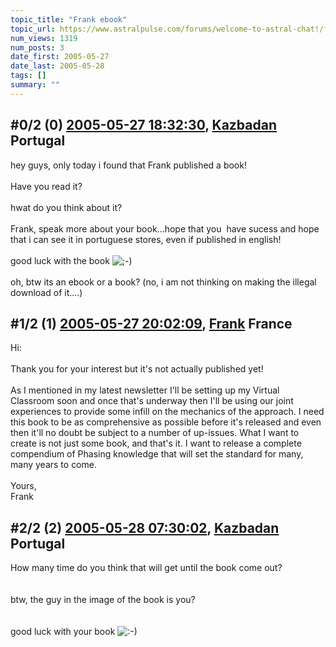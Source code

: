 ```yaml
---
topic_title: "Frank ebook"
topic_url: https://www.astralpulse.com/forums/welcome-to-astral-chat!/frank-ebook
num_views: 1319
num_posts: 3
date_first: 2005-05-27
date_last: 2005-05-28
tags: []
summary: ""
---
```


## \#0/2 (0) [2005-05-27 18:32:30](https://www.astralpulse.com/forums/index.php?msg=164403), [Kazbadan](https://www.astralpulse.com/forums/profile/?u=2956) Portugal ##
<section>
hey guys, only today i found that Frank published a book!
<br>
<br>
Have you read it?
<br>
<br>
hwat do you think about it?
<br>
<br>
Frank, speak more about your book...hope that you  have sucess and hope that i can see it in portuguese stores, even if published in english!
<br>
<br>
good luck with the book
<img alt=";-)" class="smiley" src="https://www.astralpulse.com/forums/Smileys/fugue/wink.png" title="Wink"/>
<br>
<br>
oh, btw its an ebook or a book? (no, i am not thinking on making the illegal download of it....)
</section>

## \#1/2 (1) [2005-05-27 20:02:09](https://www.astralpulse.com/forums/index.php?msg=164407), [Frank](https://www.astralpulse.com/forums/profile/?u=359) France ##
<section>
Hi:
<br>
<br>
Thank you for your interest but it's not actually published yet!
<br>
<br>
As I mentioned in my latest newsletter I'll be setting up my Virtual Classroom soon and once that's underway then I'll be using our joint experiences to provide some infill on the mechanics of the approach. I need this book to be as comprehensive as possible before it's released and even then it'll no doubt be subject to a number of up-issues. What I want to create is not just some book, and that's it. I want to release a complete compendium of Phasing knowledge that will set the standard for many, many years to come.
<br>
<br>
Yours,
<br>
Frank
</section>

## \#2/2 (2) [2005-05-28 07:30:02](https://www.astralpulse.com/forums/index.php?msg=164439), [Kazbadan](https://www.astralpulse.com/forums/profile/?u=2956) Portugal ##
<section>
How many time do you think that will get until the book come out?
<br>
<br>
<br>
btw, the guy in the image of the book is you?
<br>
<br>
<br>
good luck with your book
<img alt=":-)" class="smiley" src="https://www.astralpulse.com/forums/Smileys/fugue/smiley.png" title="Smiley"/>
</section>